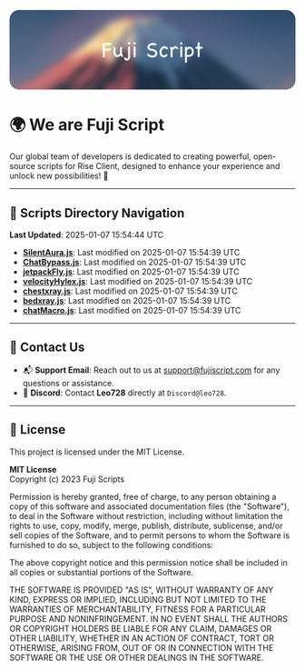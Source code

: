 ![Banner](.github/b.webp)

# 🌍 **We are Fuji Script**

Our global team of developers is dedicated to creating powerful, open-source scripts for Rise Client, designed to enhance your experience and unlock new possibilities! 🌟

---
<!-- SCRIPTS_NAVIGATION_START -->
## 📂 **Scripts Directory Navigation**

**Last Updated**: 2025-01-07 15:54:44 UTC

- **[SilentAura.js](scripts/SilentAura.js)**: Last modified on 2025-01-07 15:54:39 UTC
- **[ChatBypass.js](scripts/ChatBypass.js)**: Last modified on 2025-01-07 15:54:39 UTC
- **[jetpackFly.js](scripts/jetpackFly.js)**: Last modified on 2025-01-07 15:54:39 UTC
- **[velocityHylex.js](scripts/velocityHylex.js)**: Last modified on 2025-01-07 15:54:39 UTC
- **[chestxray.js](scripts/chestxray.js)**: Last modified on 2025-01-07 15:54:39 UTC
- **[bedxray.js](scripts/bedxray.js)**: Last modified on 2025-01-07 15:54:39 UTC
- **[chatMacro.js](scripts/chatMacro.js)**: Last modified on 2025-01-07 15:54:39 UTC

<!-- SCRIPTS_NAVIGATION_END -->

---

## 💬 **Contact Us**  
- 📬 **Support Email**: Reach out to us at [support@fujiscript.com](mailto:support@fujiscript.com) for any questions or assistance.  
- 💬 **Discord**: Contact **Leo728** directly at `Discord@leo728`.

---

## 📜 **License**

This project is licensed under the MIT License.  

**MIT License**  
Copyright (c) 2023 Fuji Scripts  

Permission is hereby granted, free of charge, to any person obtaining a copy of this software and associated documentation files (the "Software"), to deal in the Software without restriction, including without limitation the rights to use, copy, modify, merge, publish, distribute, sublicense, and/or sell copies of the Software, and to permit persons to whom the Software is furnished to do so, subject to the following conditions:  

The above copyright notice and this permission notice shall be included in all copies or substantial portions of the Software.  

THE SOFTWARE IS PROVIDED "AS IS", WITHOUT WARRANTY OF ANY KIND, EXPRESS OR IMPLIED, INCLUDING BUT NOT LIMITED TO THE WARRANTIES OF MERCHANTABILITY, FITNESS FOR A PARTICULAR PURPOSE AND NONINFRINGEMENT. IN NO EVENT SHALL THE AUTHORS OR COPYRIGHT HOLDERS BE LIABLE FOR ANY CLAIM, DAMAGES OR OTHER LIABILITY, WHETHER IN AN ACTION OF CONTRACT, TORT OR OTHERWISE, ARISING FROM, OUT OF OR IN CONNECTION WITH THE SOFTWARE OR THE USE OR OTHER DEALINGS IN THE SOFTWARE.  
